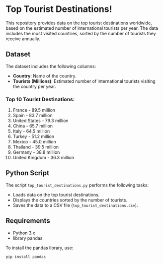 # Top Tourist Destinations!
This repository provides data on the top tourist destinations worldwide, based on the estimated number of international tourists per year. The data includes the most visited countries, sorted by the number of tourists they receive annually.

## Dataset

The dataset includes the following columns:

- **Country**: Name of the country.
- **Tourists (Millions)**: Estimated number of international tourists visiting the country per year.

### Top 10 Tourist Destinations:

1. France - 89.5 million
2. Spain - 83.7 million
3. United States - 79.3 million
4. China - 65.7 million
5. Italy - 64.5 million
6. Turkey - 51.2 million
7. Mexico - 45.0 million
8. Thailand - 39.5 million
9. Germany - 38.8 million
10. United Kingdom - 36.3 million

## Python Script

The script `top_tourist_destinations.py` performs the following tasks:

- Loads data on the top tourist destinations.
- Displays the countries sorted by the number of tourists.
- Saves the data to a CSV file (`top_tourist_destinations.csv`).

## Requirements

- Python 3.x
- library pandas 

To install the pandas library, use:
```bash
pip install pandas
